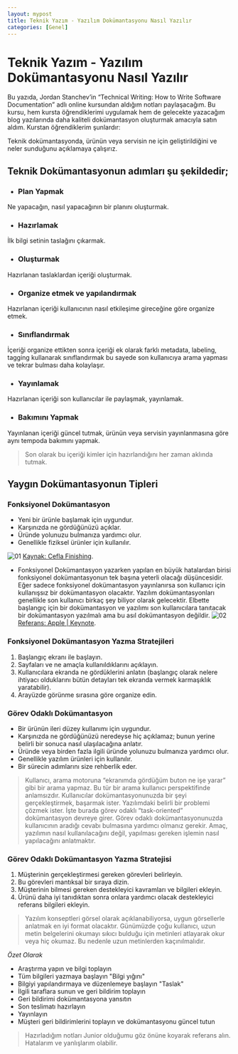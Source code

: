 ```yaml
---
layout: mypost
title: Teknik Yazım - Yazılım Dokümantasyonu Nasıl Yazılır
categories: [Genel]
---
```

# Teknik Yazım - Yazılım Dokümantasyonu Nasıl Yazılır
Bu yazıda, Jordan Stanchev’in “Technical Writing: How to Write Software Documentation” adlı online kursundan aldığım notları paylaşacağım. Bu kursu, hem kursta öğrendiklerimi uygulamak hem de gelecekte yazacağım blog yazılarında daha kaliteli dokümantasyon oluşturmak amacıyla satın aldım. Kurstan öğrendiklerim şunlardır:

Teknik dokümantasyonda, ürünün veya servisin ne için geliştirildiğini ve neler sunduğunu açıklamaya çalışırız. 
## Teknik Dokümantasyonun adımları şu şekildedir;
* ### Plan Yapmak
Ne yapacağın, nasıl yapacağının bir planını oluşturmak.
* ### Hazırlamak
İlk bilgi setinin taslağını çıkarmak.
* ### Oluşturmak
Hazırlanan taslaklardan içeriği oluşturmak.
* ### Organize etmek ve yapılandırmak
Hazırlanan içeriği kullanıcının nasıl etkileşime gireceğine göre organize etmek.
* ### Sınıflandırmak
İçeriği organize ettikten sonra içeriği ek olarak farklı metadata, labeling, tagging kullanarak sınıflandırmak bu sayede son kullanıcıya arama yapması ve tekrar bulması daha kolaylaşır.
* ### Yayınlamak
Hazırlanan içeriği son kullanıcılar ile paylaşmak, yayınlamak.
* ### Bakımını Yapmak
Yayınlanan içeriği güncel tutmak, ürünün veya servisin yayınlanmasına göre aynı tempoda bakımını yapmak.

>Son olarak bu içeriği kimler için hazırlandığını her zaman aklında tutmak.

## Yaygın Dokümantasyonun Tipleri
### Fonksiyonel Dokümantasyon
* Yeni bir ürünle başlamak için uygundur.
* Karşınızda ne gördüğünüzü açıklar.
* Üründe yolunuzu bulmanıza yardımcı olur.
* Genellikle fiziksel ürünler için kullanılır.
 
 ![01](01.jpg)
[Kaynak: Cefla Finishing](https://www.ceflafinishing.com/en/magazine/how-many-car-parts-can-we-help-you-coat-our-technologies).
* Fonksiyonel Dokümantasyon yazarken yapılan en büyük hatalardan birisi fonksiyonel dokümantasyonun tek başına yeterli olacağı düşüncesidir. Eğer sadece fonksiyonel dokümantasyon yayınlanırsa son kullanıcı için kullanışsız bir dokümantasyon olacaktır. Yazılım dokümantasyonları genellikle son kullanıcı birkaç şey biliyor olarak gelecektir. Elbette başlangıç için bir dokümantasyon ve yazılımı son kullanıcılara tanıtacak bir dokümantasyon yazılmalı ama bu asıl dokümantasyon değildir.
 ![02](02.png)
[Referans: Apple | Keynote](https://support.apple.com/tr-tr/guide/keynote/tan72232820/14.1/mac/1.0).
### Fonksiyonel Dokümantasyon Yazma Stratejileri
1. Başlangıç ekranı ile başlayın.
2. Sayfaları ve ne amaçla kullanıldıklarını açıklayın.
3. Kullanıcılara ekranda ne gördüklerini anlatın (başlangıç olarak nelere ihtiyacı olduklarını bütün detayları tek ekranda vermek karmaşıklık yaratabilir).
4. Arayüzde görünme sırasına göre organize edin.

### Görev Odaklı Dokümantasyon
* Bir ürünün ileri düzey kullanımı için uygundur.
* Karşınızda ne gördüğünüzü neredeyse hiç açıklamaz; bunun yerine belirli bir sonuca nasıl ulaşılacağına anlatır.
* Üründe veya birden fazla ilgili üründe yolunuzu bulmanıza yardımcı olur.
* Genellikle yazılım ürünleri için kullanılır.
* Bir sürecin adımlarını size rehberlik eder.

>Kullanıcı, arama motoruna “ekranımda gördüğüm buton ne işe yarar” gibi bir arama yapmaz. Bu tür bir arama kullanıcı perspektifinde anlamsızdır. Kullanıcılar dokümantasyonunuzda bir şeyi gerçekleştirmek, başarmak ister. Yazılımdaki belirli bir problemi çözmek ister. İşte burada görev odaklı “task-oriented” dokümantasyon devreye girer. Görev odaklı dokümantasyonunuzda kullanıcının aradığı cevabı bulmasına yardımcı olmanız gerekir. Amaç, yazılımın nasıl kullanılacağını değil, yapılması gereken işlemin nasıl yapılacağını anlatmaktır.

### Görev Odaklı Dokümantasyon Yazma Stratejisi
1. Müşterinin gerçekleştirmesi gereken görevleri belirleyin.
2. Bu görevleri mantıksal bir sıraya dizin.
3. Müşterinin bilmesi gereken destekleyici kavramları ve bilgileri ekleyin.
4. Ürünü daha iyi tanıdıktan sonra onlara yardımcı olacak destekleyici referans bilgileri ekleyin.

>Yazılım konseptleri görsel olarak açıklanabiliyorsa, uygun görsellerle anlatmak en iyi format olacaktır. Günümüzde çoğu kullanıcı, uzun metin belgelerini okumayı sıkıcı bulduğu için metinleri atlayarak okur veya hiç okumaz. Bu nedenle uzun metinlerden kaçınılmalıdır.

*Özet Olarak*
* Araştırma yapın ve bilgi toplayın
* Tüm bilgileri yazmaya başlayın "Bilgi yığını"
* Bilgiyi yapılandırmaya ve düzenlemeye başlayın "Taslak"
* İlgili taraflara sunun ve geri bildirim toplayın
* Geri bildirimi dokümantasyona yansıtın
* Son teslimatı hazırlayın
* Yayınlayın
* Müşteri geri bildirimlerini toplayın ve dokümantasyonu güncel tutun

>Hazırladığım notları Junior olduğumu göz önüne koyarak referans alın. Hatalarım ve yanlışlarım olabilir.